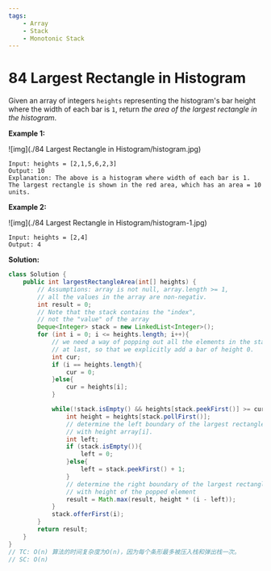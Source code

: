 ```yaml
---
tags:
    - Array
    - Stack
    - Monotonic Stack
---
```


# 84 Largest Rectangle in Histogram

Given an array of integers `heights` representing the histogram's bar height where the width of each bar is `1`, return *the area of the largest rectangle in the histogram*.

 

**Example 1:**

![img](./84 Largest Rectangle in Histogram/histogram.jpg)

```
Input: heights = [2,1,5,6,2,3]
Output: 10
Explanation: The above is a histogram where width of each bar is 1.
The largest rectangle is shown in the red area, which has an area = 10 units.
```

**Example 2:**

![img](./84 Largest Rectangle in Histogram/histogram-1.jpg)

```
Input: heights = [2,4]
Output: 4
```

 

**Solution:**

```java
class Solution {
    public int largestRectangleArea(int[] heights) {
        // Assumptions: array is not null, array.length >= 1,
        // all the values in the array are non-negativ.
        int result = 0;
        // Note that the stack contains the "index",
        // not the "value" of the array
        Deque<Integer> stack = new LinkedList<Integer>();
        for (int i = 0; i <= heights.length; i++){
            // we need a way of popping out all the elements in the stack
            // at last, so that we explicitly add a bar of height 0.
            int cur;
            if (i == heights.length){
                cur = 0;
            }else{
                cur = heights[i];
            }

            while(!stack.isEmpty() && heights[stack.peekFirst()] >= cur){
                int height = heights[stack.pollFirst()];
                // determine the left boundary of the largest rectangle
                // with height array[i].
                int left;
                if (stack.isEmpty()){
                    left = 0;
                }else{
                    left = stack.peekFirst() + 1;
                }
                // determine the right boundary of the largest rectangle
                // with height of the popped element
                result = Math.max(result, height * (i - left));
            }
            stack.offerFirst(i);
        }
        return result;
    }
}
// TC: O(n) 算法的时间复杂度为O(n)，因为每个条形最多被压入栈和弹出栈一次。
// SC: O(n)
```



